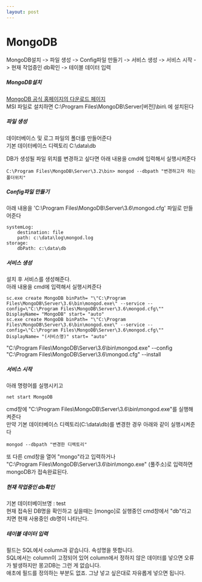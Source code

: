 ```yaml
---
layout: post
---
```


# MongoDB

MongoDB설치 -> 파일 생성 -> Config파일 만들기 -> 서비스 생성 -> 서비스 시작 -> 현재 작업중인 db확인 -> 테이블 데이터 입력  

##### MongoDB설치
[MongoDB 공식 홈페이지의 다운로드 페이지](https://www.mongodb.com/download-center?jmp=homepage#community)  
MSI 파일로 설치하면 C:\Program Files\MongoDB\Server\[버전]\bin\ 에 설치된다


##### 파일 생성
데이터베이스 및 로그 파일의 폴더를 만들어준다  
기본 데이터베이스 디렉토리 C:\data\db  

DB가 생성될 파일 위치를 변경하고 싶다면 아래 내용을 cmd에 입력해서 실행시켜준다  
```
C:\Program Files\MongoDB\Server\3.2\bin> mongod --dbpath "변경하고자 하는 폴더위치"
```


##### Config파일 만들기
아래 내용을 'C:\Program Files\MongoDB\Server\3.6\mongod.cfg' 파일로 만들어준다
```
systemLog:
    destination: file
    path: c:\data\log\mongod.log
storage:
    dbPath: c:\data\db
```


##### 서비스 생성
설치 후 서비스를 생성해준다.  
아래 내용을 cmd에 입력해서 실행시켜준다  
```
sc.exe create MongoDB binPath= "\"C:\Program Files\MongoDB\Server\3.6\bin\mongod.exe\" --service --config=\"C:\Program Files\MongoDB\Server\3.6\mongod.cfg\"" DisplayName= "MongoDB" start= "auto"
sc.exe create MongoDB binPath= "\"C:\Program Files\MongoDB\Server\3.6\bin\mongod.exe\" --service --config=\"C:\Program Files\MongoDB\Server\3.6\mongod.cfg\"" DisplayName= "(서비스명)" start= "auto"
```
"C:\Program Files\MongoDB\Server\3.6\bin\mongod.exe" --config "C:\Program Files\MongoDB\Server\3.6\mongod.cfg" --install


##### 서비스 시작
아래 명령어를 실행시키고
```
net start MongoDB
```
cmd창에 "C:\Program Files\MongoDB\Server\3.6\bin\mongod.exe"를 실행해켜준다  
만약 기본 데이터베이스 디렉토리(C:\data\db)를 변경한 경우 아래와 같이 실행시켜준다  
```
mongod --dbpath "변경한 디렉토리"
```
또 다른 cmd창을 열어 "mongo"라고 입력하거나  
"C:\Program Files\MongoDB\Server\3.6\bin\mongo.exe" (풀주소)로 입력하면 mongoDB가 접속완료된다.


##### 현재 작업중인 db확인
기본 데이터베이브명 : test  
현재 접속된 DB명을 확인하고 싶을때는 [mongo]로 실행중인 cmd창에서 "db"라고 치면 현재 사용중인 db명이 나타난다.


##### 테이블 데이터 입력
필드는 SQL에서 column과 같습니다. 속성명을 뜻합니다.  
SQL에서는 column이 고정되어 있어 column에서 정하지 않은 데이터를 넣으면 오류가 발생하지만 몽고DB는 그런 게 없습니다.  
애초에 필드를 정의하는 부분도 없죠. 그냥 넣고 싶은대로 자유롭게 넣으면 됩니다.  



